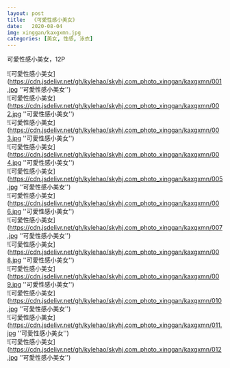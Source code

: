 ```yaml
---
layout: post
title:  《可愛性感小美女》
date:   2020-08-04
img: xinggan/kaxgxmn.jpg
categories: [美女, 性感, 泳衣]
---
```


可愛性感小美女，12P

![可愛性感小美女](https://cdn.jsdelivr.net/gh/kylehao/skyhj.com_photo_xinggan/kaxgxmn/001.jpg ''可愛性感小美女'') <br>
![可愛性感小美女](https://cdn.jsdelivr.net/gh/kylehao/skyhj.com_photo_xinggan/kaxgxmn/002.jpg ''可愛性感小美女'') <br>
![可愛性感小美女](https://cdn.jsdelivr.net/gh/kylehao/skyhj.com_photo_xinggan/kaxgxmn/003.jpg ''可愛性感小美女'') <br>
![可愛性感小美女](https://cdn.jsdelivr.net/gh/kylehao/skyhj.com_photo_xinggan/kaxgxmn/004.jpg ''可愛性感小美女'') <br>
![可愛性感小美女](https://cdn.jsdelivr.net/gh/kylehao/skyhj.com_photo_xinggan/kaxgxmn/005.jpg ''可愛性感小美女'') <br>
![可愛性感小美女](https://cdn.jsdelivr.net/gh/kylehao/skyhj.com_photo_xinggan/kaxgxmn/006.jpg ''可愛性感小美女'') <br>
![可愛性感小美女](https://cdn.jsdelivr.net/gh/kylehao/skyhj.com_photo_xinggan/kaxgxmn/007.jpg ''可愛性感小美女'') <br>
![可愛性感小美女](https://cdn.jsdelivr.net/gh/kylehao/skyhj.com_photo_xinggan/kaxgxmn/008.jpg ''可愛性感小美女'') <br>
![可愛性感小美女](https://cdn.jsdelivr.net/gh/kylehao/skyhj.com_photo_xinggan/kaxgxmn/009.jpg ''可愛性感小美女'') <br>
![可愛性感小美女](https://cdn.jsdelivr.net/gh/kylehao/skyhj.com_photo_xinggan/kaxgxmn/010.jpg ''可愛性感小美女'') <br>
![可愛性感小美女](https://cdn.jsdelivr.net/gh/kylehao/skyhj.com_photo_xinggan/kaxgxmn/011.jpg ''可愛性感小美女'') <br>
![可愛性感小美女](https://cdn.jsdelivr.net/gh/kylehao/skyhj.com_photo_xinggan/kaxgxmn/012.jpg ''可愛性感小美女'') <br>
